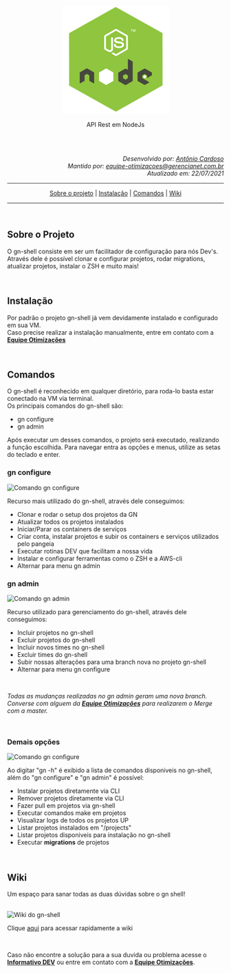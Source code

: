 <div align="center">
    <img src="src/docs/logo.png" width="250px;" alt=""/>
    <p>API Rest em NodeJs</p>
</div>
<br/>
<br/>
<div align="right">
    <div>
        <p><i>Desenvolvido por: <a href="mailto:antonio.cardoso@gerencianet.com.br">Antônio Cardoso</a>
        <br/>
        Mantido por: <a href="mailto:equipe-otimizacoes@gerencianet.com.br">equipe-otimizacoes@gerencianet.com.br</a>
        <br/>
        Atualizado em: 22/07/2021
        </i></p>
    </div>
</div>


----

<div align="center">

[Sobre o projeto](#sobre-o-projeto-) | [Instalação](#instalação) | [Comandos](#comandos) | [Wiki](#wiki)
</div>

----



<br/>

## Sobre o Projeto
<p> 
    O gn-shell consiste em ser um facilitador de configuração para nós Dev's. <br/>
    Através dele é possível clonar e configurar projetos, rodar migrations, atualizar projetos, instalar o ZSH e muito mais!
</p>

<br/>

## Instalação
<p> 
    Por padrão o projeto gn-shell já vem devidamente instalado e configurado em sua VM.<br/>
    Caso precise realizar a instalação manualmente, entre em contato com a <a href="mailto:equipe-otimizacoes@gerencianet.com.br"><b>Equipe Otimizações</b></a>
</p>

<br/>

## Comandos
<p>O gn-shell é reconhecido em qualquer diretório, para roda-lo basta estar conectado na VM via terminal.
<br/>
Os principais comandos do gn-shell são:</P>
<ul> 
    <li>gn configure</li>
    <li>gn admin</li>
</ul>
<p>Após executar um desses comandos, o projeto será executado, realizando a função escolhida. Para navegar entra as opções e menus, utilize as setas do teclado e enter.

<br/>
<h3><b>gn configure</b></h3>
<img src="docs/img/configure.png" alt="Comando gn configure"/>
<br/>
<p>Recurso mais utilizado do gn-shell, através dele conseguimos: </p>
<ul> 
    <li>Clonar e rodar o setup dos projetos da GN</li>
    <li>Atualizar todos os projetos instalados</li>
    <li>Iniciar/Parar os containers de serviços</li>
    <li>Criar conta, instalar projetos e subir os containers e serviços utilizados pelo pangeia</li>
    <li>Executar rotinas DEV que facilitam a nossa vida</li>
    <li>Instalar e configurar ferramentas como o ZSH e a AWS-cli</li>
    <li>Alternar para menu gn admin</li>
</ul>

<h3><b>gn admin</b></h3>
<img src="docs/img/admin.png" alt="Comando gn admin"/>
<br/>
<p>Recurso utilizado para gerenciamento do gn-shell, através dele conseguimos: </p>
<ul> 
    <li>Incluir projetos no gn-shell</li>
    <li>Excluir projetos do gn-shell</li>
    <li>Incluir novos times no gn-shell</li>
    <li>Excluir times do gn-shell</li>
    <li>Subir nossas alterações para uma branch nova no projeto gn-shell</li>
    <li>Alternar para menu gn configure</li>
</ul>
<br/>
<p><i>Todas as mudanças realizadas no gn admin geram uma nova branch. 
<br/>
Converse com alguem da <a href="mailto:equipe-otimizacoes@gerencianet.com.br"><b>Equipe Otimizações</b></a> para realizarem o Merge com a master.</i></p>
<br/>
<h3><b>Demais opções</b></h3>
<img src="docs/img/help.png" alt="Comando gn configure"/>
<br/>
<p>Ao digitar "gn -h" é exibido a lista de comandos disponiveis no gn-shell, além do "gn configure" e "gn admin" é possível: </p>
<ul> 
    <li>Instalar projetos diretamente via CLI</li>
    <li>Remover projetos diretamente via CLI</li>
    <li>Fazer pull em projetos via gn-shell</li>
    <li>Executar comandos make em projetos</li>
    <li>Visualizar logs de todos os projetos UP</li>
    <li>Listar projetos instalados em "/projects"</li>
    <li>Listar projetos disponiveis para instalação no gn-shell</li>
    <li>Executar <b>migrations</b> de projetos</li>
</ul>
<br/>

## Wiki
<p>Um espaço para sanar todas as duas dúvidas sobre o gn shell!</p>
<br/>
<img src="docs/img/wiki.png" alt="Wiki do gn-shell"/>
<br/>
<p>Clique <a href="https://gitlab.interno.testegerencianet.com.br/desenvolvimento/gn-shell/-/wikis/home">aqui</a> para acessar rapidamente a wiki</p>
<br/>
<p>Caso não encontre a solução para a sua duvida ou problema acesse o <a href="https://gerencianet.sharepoint.com/sites/informativo-dev/Lists/FAQ%20%20Ambiente%20Local/AllItems.aspx"><b>Informativo DEV</b></a> ou entre em contato com a <a href="mailto:equipe-otimizacoes@gerencianet.com.br"><b>Equipe Otimizações</b></a>.</p> 

